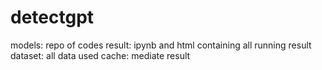 # detectgpt
models: repo of codes
result: ipynb and html containing all running result
dataset: all data used
cache: mediate result